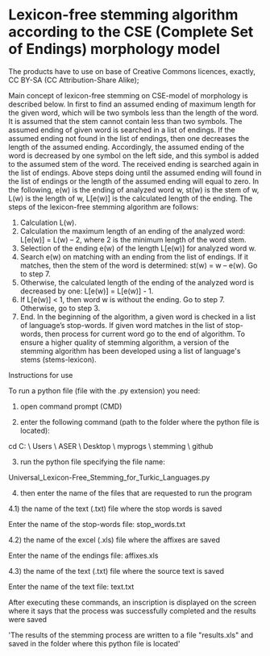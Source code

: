 # Lexicon-free stemming algorithm according to the CSE (Complete Set of Endings) morphology model
The products have to use on base of Creative Commons licences, exactly, CC BY-SA (CC Attribution-Share Alike);

Main concept of lexicon-free stemming on CSE-model of morphology is described below. In first to find an assumed ending of maximum length for the given word, which will be two symbols less than the length of the word. It is assumed that the stem cannot contain less than two symbols. The assumed ending of given word is searched in a list of endings. If the assumed ending not found in the list of endings, then one decreases the length of the assumed ending.  Accordingly, the assumed ending of the word is decreased by one symbol on the left side, and this symbol is added to the assumed stem of the word. The received ending is searched again in the list of endings. Above steps doing until the assumed ending will found in the list of endings or the length of the assumed ending will equal to zero.
In the following, e(w) is the ending of analyzed word w, st(w) is the stem of w, L(w) is the length of w, L[e(w)] is the calculated length of the ending.
The steps of the lexicon-free stemming algorithm are follows:
1. Calculation L(w).
2. Calculation the maximum length of an ending of the analyzed word: L[e(w)] = L(w) – 2, where 2 is the minimum length of the word stem.
3. Selection of the ending e(w) of the length L[e(w)] for analyzed word w.
4. Search e(w) on matching with an ending from the list of endings. If it matches, then the stem of the word is determined: st(w) = w – e(w). Go to step 7.
5. Otherwise, the calculated length of the ending of the analyzed word is decreased by one: L[e(w)] = L[e(w)] - 1.
6. If L[e(w)] < 1, then word w is without the ending. Go to step 7. Otherwise, go to step 3.
7. End.
In the beginning of the algorithm, a given word is checked in a list of language’s stop-words. If given word matches in the list of stop-words, then process for current word go to the end of algorithm.
To ensure a higher quality of stemming algorithm, a version of the stemming algorithm has been developed using a list of language's stems (stems-lexicon).



Instructions for use

To run a python file (file with the .py extension) you need:
1) open command prompt (CMD)

2) enter the following command (path to the folder where the python file is located):

cd C: \ Users \ ASER \ Desktop \ myprogs \ stemming \ github

3) run the python file specifying the file name:

Universal_Lexicon-Free_Stemming_for_Turkic_Languages.py

4) then enter the name of the files that are requested to run the program

4.1) the name of the text (.txt) file where the stop words is saved

Enter the name of the stop-words file: stop_words.txt

4.2) the name of the excel (.xls) file where the affixes are saved

Enter the name of the endings file: affixes.xls

4.3) the name of the text (.txt) file where the source text is saved

Enter the name of the text file: text.txt

After executing these commands, an inscription is displayed on the screen where it says that the process was successfully completed and the results were saved

'The results of the stemming process are written to a file "results.xls" and saved in the folder where this python file is located'
